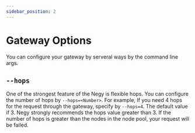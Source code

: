 ```yaml
---
sidebar_position: 2
---
```


# Gateway Options

You can configure your gateway by serveral ways by the command line args.

## `--hops`

One of the strongest feature of the Negy is flexible hops. You can configure the number of hops by `--hops=<Number>`. For example, If you need 4 hops for the request through the gateway, specify by `--hops=4`. The default value if 3. Negy strongly recommends the hops value greater than 3. If the number of hops is greater than the nodes in the node pool, your request will be failed.
